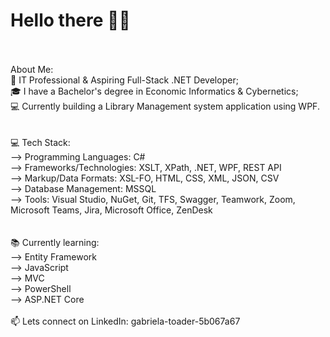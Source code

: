 # Hello there 👋🏽
<br>
<br>About Me:
<br>💼 IT Professional & Aspiring Full-Stack .NET Developer;
<br>🎓 I have a Bachelor's degree in Economic Informatics & Cybernetics;
<br>💻 Currently building a Library Management system application using WPF.
<br>
<br>
<br>💻 Tech Stack:
<br>--> Programming Languages: C#
<br>--> Frameworks/Technologies: XSLT, XPath, .NET, WPF, REST API
<br>--> Markup/Data Formats: XSL-FO, HTML, CSS, XML, JSON, CSV
<br>--> Database Management: MSSQL
<br>--> Tools: Visual Studio, NuGet, Git, TFS, Swagger, Teamwork, Zoom, Microsoft Teams, Jira, Microsoft Office, ZenDesk
<br>
<br>
<br>📚 Currently learning:
<br>--> Entity Framework
<br>--> JavaScript
<br>--> MVC
<br>--> PowerShell
<br>--> ASP.NET Core
<br>
<br>📫 Lets connect on LinkedIn: gabriela-toader-5b067a67
